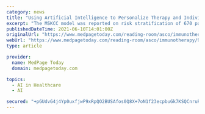 ```yaml
---
category: news
title: "Using Artificial Intelligence to Personalize Therapy and Individual Level of Outcome Prediction"
excerpt: "The MSKCC model was reported on risk stratification of 670 patients treated there with interferon therapy. The IMDC model is based on data from a real-world patient population from multiple ..."
publishedDateTime: 2021-06-10T14:01:00Z
originalUrl: "https://www.medpagetoday.com/reading-room/asco/immunotherapy/93023"
webUrl: "https://www.medpagetoday.com/reading-room/asco/immunotherapy/93023"
type: article

provider:
  name: MedPage Today
  domain: medpagetoday.com

topics:
  - AI in Healthcare
  - AI

secured: "+pGUdvG4j4Yp0uxfjwP9xRpQO2BUSAfos0Q8X+7oN1f23ecpbuGk7KSQCnruRe8PMrVk2NQVSE1gO8OoNZhg0lUpk9gwBZ25qvQWmXld/ndSx4JluxdJgqleLc5ftDe7P9MmMrIejGuA/l5Dmt+2jwhGO8jywI5uPw1WL3OjTPlDQJ3ioOfGS4/43EMy+8fvDoI8SJ22AHsxTb3FS1rI3OpniRr6zaEv/8UHNk4VzPbZgw9JgJ6y8jBKFVr0m0E/UzsgItFbwL/kU1RJ3NJafnNbu3ZkOW2z+QiGhUsfVBBAC18ZNRyr03MtK6l+SZpjpLgybnEfh6M+YN5RcDLMio9hEyO7WskpO+vUCFNf0yw=;7RTc31AqIWqPPdfOCm0OUg=="
---
```


